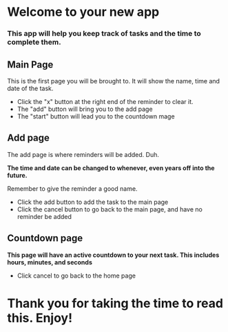 # __Welcome to your new app__

### __This app will help you keep track of tasks and the time to complete them.__

## Main Page

This is the first page you will be brought to. It will show the name, time and date of the task.

* Click the  "x" button at the right end of the reminder to clear it.
 * The "add" button will bring you to the add page
 * The "start" button will lead you to the countdown mage

 ## Add page

The add page is where reminders will be added. Duh.

**The time and date can be changed to whenever, even years off into the future.**

Remember to give the reminder a good name.

* Click the add button to add the task to the main page
* Click the cancel button to go back to the main page, and have no reminder be added

## Countdown page

__This page will have an active countdown to your next task. This includes hours, minutes, and seconds__

* Click cancel to go back to the home page

# Thank you for taking the time to read this. Enjoy!
